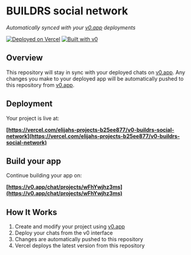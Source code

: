# BUILDRS social network

*Automatically synced with your [v0.app](https://v0.app) deployments*

[![Deployed on Vercel](https://img.shields.io/badge/Deployed%20on-Vercel-black?style=for-the-badge&logo=vercel)](https://vercel.com/elijahs-projects-b25ee877/v0-buildrs-social-network)
[![Built with v0](https://img.shields.io/badge/Built%20with-v0.app-black?style=for-the-badge)](https://v0.app/chat/projects/wFhYwjhz3ms)

## Overview

This repository will stay in sync with your deployed chats on [v0.app](https://v0.app).
Any changes you make to your deployed app will be automatically pushed to this repository from [v0.app](https://v0.app).

## Deployment

Your project is live at:

**[https://vercel.com/elijahs-projects-b25ee877/v0-buildrs-social-network](https://vercel.com/elijahs-projects-b25ee877/v0-buildrs-social-network)**

## Build your app

Continue building your app on:

**[https://v0.app/chat/projects/wFhYwjhz3ms](https://v0.app/chat/projects/wFhYwjhz3ms)**

## How It Works

1. Create and modify your project using [v0.app](https://v0.app)
2. Deploy your chats from the v0 interface
3. Changes are automatically pushed to this repository
4. Vercel deploys the latest version from this repository
